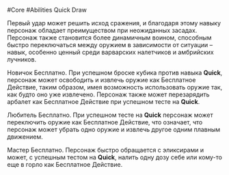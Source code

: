 #Core #Abilities
Quick Draw

Первый удар может решить исход сражения, и благодаря этому навыку персонаж обладает преимуществом при неожиданных засадах. Персонаж также становится более динамичным воином, способным быстро переключаться между оружием в зависимости от ситуации – навык, особенно ценный среди варварских налетчиков и амбрийских лучников.

Новичок Бесплатно. При успешном броске кубика против навыка **Quick**, персонаж может освободить и извлечь оружие как Бесплатное Действие, таким образом, имея возможность использовать оружие так, как будто оно уже извлечено. Персонаж также может перезарядить арбалет как Бесплатное Действие при успешном тесте на **Quick**.

Любитель Бесплатно. При успешном тесте на **Quick** персонаж может переключить оружие как Бесплатное Действие, что означает, что персонаж может убрать одно оружие и извлечь другое одним плавным движением.

Мастер Бесплатно. Персонаж быстро обращается с эликсирами и может, с успешным тестом на **Quick**, налить одну дозу себе или кому-то еще в горло как Бесплатное Действие.